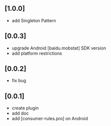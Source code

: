 ## [1.0.0]
 * add Singleton Pattern
## [0.0.3]
 * upgrade Android [baidu.mobstat] SDK version
 * add platform restrictions
## [0.0.2]
 * fix bug
## [0.0.1]
 * create plugin
 * add doc
 * add [consumer-rules.pro] on Android
